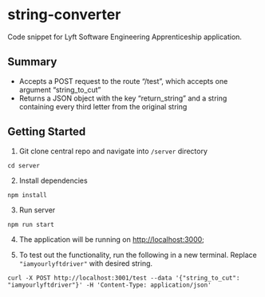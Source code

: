 # string-converter
Code snippet for Lyft Software Engineering Apprenticeship application.

## Summary
- Accepts a POST request to the route “/test”, which accepts one argument “string_to_cut”
- Returns a JSON object with the key “return_string” and a string containing every third letter from the original string

## Getting Started
1. Git clone central repo and navigate into `/server` directory
```
cd server
```

2. Install dependencies
```
npm install
```

3. Run server
```
npm run start
```

4. The application will be running on [http://localhost:3000](http://localhost:3000);

5. To test out the functionality, run the following in a new terminal. Replace `"iamyourlyftdriver"` with desired string. 
```
curl -X POST http://localhost:3001/test --data '{"string_to_cut": "iamyourlyftdriver"}' -H 'Content-Type: application/json'
```
